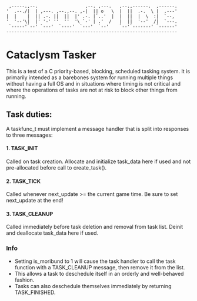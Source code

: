      ,-----.,--.                  ,--. ,---.   ,--.,------.  ,------.
    '  .--./|  | ,---. ,--.,--. ,-|  || o   \  |  ||  .-.  \ |  .---'
    |  |    |  || .-. ||  ||  |' .-. |`..'  |  |  ||  |  \  :|  `--, 
    '  '--'\|  |' '-' ''  ''  '\ `-' | .'  /   |  ||  '--'  /|  `---.
     `-----'`--' `---'  `----'  `---'  `--'    `--'`-------' `------'
    ----------------------------------------------------------------- 

# Cataclysm Tasker

This is a test of a C priority-based, blocking, scheduled tasking system.
It is primarily intended as a barebones system for running multiple things without having a full OS and in situations where timing is not critical and where the operations of tasks are not at risk to block other things from running.


## Task duties:
A taskfunc_t must implement a message handler that is split into responses to three messages:
#### 1. TASK_INIT
Called on task creation.  Allocate and initialize task_data here if used and not pre-allocated before call to create_task().
#### 2. TASK_TICK
Called whenever next_update >= the current game time.  Be sure to set next_update at the end!
#### 3. TASK_CLEANUP
Called immediately before task deletion and removal from task list.  Deinit and deallocate task_data here if used.

### Info
- Setting is_moribund to 1 will cause the task handler to call the task function with a TASK_CLEANUP message, then remove it from the list.
- This allows a task to deschedule itself in an orderly and well-behaved fashion.
- Tasks can also deschedule themselves immediately by returning TASK_FINISHED.
